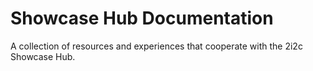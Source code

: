 # Showcase Hub Documentation

A collection of resources and experiences that cooperate with the 2i2c Showcase Hub.
